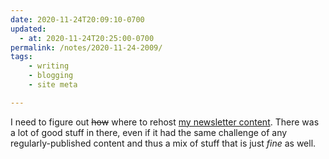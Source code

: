 ```yaml
---
date: 2020-11-24T20:09:10-0700
updated:
  - at: 2020-11-24T20:25:00-0700
permalink: /notes/2020-11-24-2009/
tags:
    - writing
    - blogging
    - site meta

---
```


I need to figure out ~~how~~ where to rehost [my newsletter content][atss]. There was a lot of good stuff in there, even if it had the same challenge of any regularly-published content and thus a mix of stuff that is just *fine* as well.

[atss]: https://buttondown.email/chriskrycho